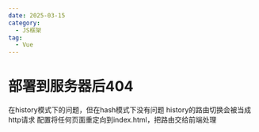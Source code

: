 ```yaml
---
date: 2025-03-15
category:
  - JS框架
tag:
  - Vue
---
```



# 部署到服务器后404
在history模式下的问题，但在hash模式下没有问题
history的路由切换会被当成http请求
配置将任何页面重定向到index.html，把路由交给前端处理
